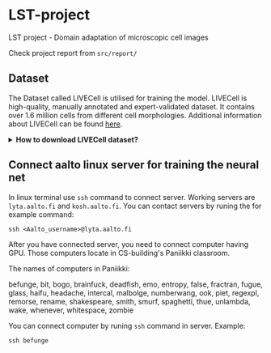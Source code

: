 # LST-project

LST project - Domain adaptation of microscopic cell images

Check project report from ```src/report/```

## Dataset

The Dataset called LIVECell is utilised for training the model. LIVECell is high-quality, manually annotated and expert-validated dataset. It contains over 1.6 million cells from different cell morphologies. Additional information about LIVECell can be found [here](https://sartorius-research.github.io/LIVECell/).

<details><summary><b> How to download LIVECell dataset? </b> </summary><br />

Dataset is stored in an Amazon Web Services (AWS) S3-bucket. If you have **an AWS IAM-user using the AWS-CLI**, you can download dataset using terminal command:

`aws s3 sync s3://livecell-dataset .`

**Otherwise follow these steps:**

Use `curl` to make an HTTP-request to get the S3 XML-response and save to `files.xml`:

```
curl -H "GET /?list-type=2 HTTP/1.1" \
     -H "Host: livecell-dataset.s3.eu-central-1.amazonaws.com" \
     -H "Date: 20161025T124500Z" \
     -H "Content-Type: text/plain" http://livecell-dataset.s3.eu-central-1.amazonaws.com/ > files.xml

```

After that, get the urls from files in `ulrs.txt` using `grep`:

```grep -oPm1 "(?<=<Key>)[^<]+" files.xml | sed -e 's/^/http:\/\/livecell-dataset.s3.eu-central-1.amazonaws.com\//' > urls.txt```

Finally, download the wanted files using `wget`.

Full instructions for downloading the LIVECell and file structures of dataset can be found [here](https://sartorius-research.github.io/LIVECell/#:~:text=Download%20all%20of%20LIVECell). 
</details>

## Connect aalto linux server for training the neural net

In linux terminal use `ssh` command to connect server. Working servers are `lyta.aalto.fi` and `kosh.aalto.fi`. You can contact servers by runing the for example command:

`ssh <Aalto_username>@lyta.aalto.fi`

After you have connected server, you need to connect computer having GPU. Those computers locate in CS-building's Paniikki classroom.

The names of computers in Paniikki:

befunge, bit, bogo, brainfuck, deadfish, emo, entropy, false, fractran, fugue, glass, haifu, headache, intercal, malbolge, numberwang, ook, piet, regexpl, remorse, rename, shakespeare, smith, smurf, spaghetti, thue, unlambda, wake, whenever, whitespace, zombie

You can connect computer by runing `ssh` command in server. Example:

`ssh befunge`

